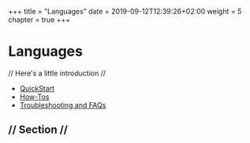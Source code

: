 +++
title = "Languages"
date = 2019-09-12T12:39:26+02:00
weight = 5
chapter = true
+++

# Languages

// Here's a little introduction //

- [QuickStart]()
- [How-Tos]()
- [Troubleshooting and FAQs]()

## // Section //
